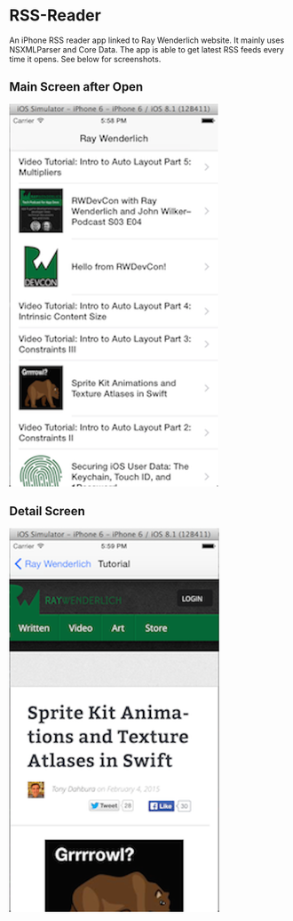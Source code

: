 RSS-Reader
================
An iPhone RSS reader app linked to Ray Wenderlich website. It mainly uses NSXMLParser and Core Data. The app is able to get latest RSS feeds every time it opens. See below for screenshots.
## Main Screen after Open
![Alt text](https://github.com/toadead/RSS-Reader/blob/master/Screenshots/RSS_Reader_Main_Screen.png "Main Screen after Open")
## Detail Screen
![Alt text](https://github.com/toadead/RSS-Reader/blob/master/Screenshots/RSS_Reader_Tutorial_Detail.png "Detail Screen")

